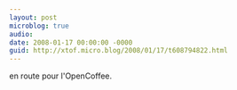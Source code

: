 ```yaml
---
layout: post
microblog: true
audio: 
date: 2008-01-17 00:00:00 -0000
guid: http://xtof.micro.blog/2008/01/17/t608794822.html
---
```

en route pour l'OpenCoffee.
